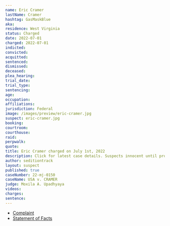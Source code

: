 ```yaml
---
name: Eric Cramer
lastName: Cramer
hashtag: GasMaskBlue
aka:
residence: West Virginia
status: Charged
date: 2022-07-01
charged: 2022-07-01
indicted:
convicted:
acquitted:
sentenced:
dismissed:
deceased:
plea_hearing:
trial_date:
trial_type:
sentencing:
age:
occupation:
affiliations:
jurisdiction: Federal
image: /images/preview/eric-cramer.jpg
suspect: eric-cramer.jpg
booking:
courtroom:
courthouse:
raid:
perpwalk:
quote:
title: Eric Cramer charged on July 1st, 2022
description: Click for latest case details. Suspects innocent until proven guilty.
author: seditiontrack
layout: suspect
published: true
caseNumber: 22-mj-0150
caseName: USA v. CRAMER
judge: Moxila A. Upadhyaya
videos:
charges:
sentence:
---
```

- [Complaint](https://www.justice.gov/usao-dc/case-multi-defendant/file/1518541/download)
- [Statement of Facts](https://www.justice.gov/usao-dc/case-multi-defendant/file/1518546/download)
